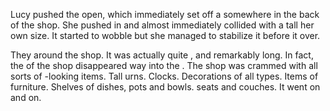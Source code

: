 Lucy pushed the <Noun> open, which immediately set off a <Noun> somewhere in the back of the shop. 
She pushed in and almost immediately collided with a tall <Noun> her own size. 
It started to wobble but she managed to stabilize it before it <verb-plural> over.


They <verb> around the shop. It was actually quite <adjective>, and remarkably long. 
In fact, the <adjective> of the shop disappeared way into the <noun>. 
The shop was crammed with all sorts of <adjective>-looking items. Tall urns. Clocks. 
Decorations of all types. Items of furniture. 
Shelves of dishes, pots and bowls. <Adjective> seats and couches. It went on and on.
